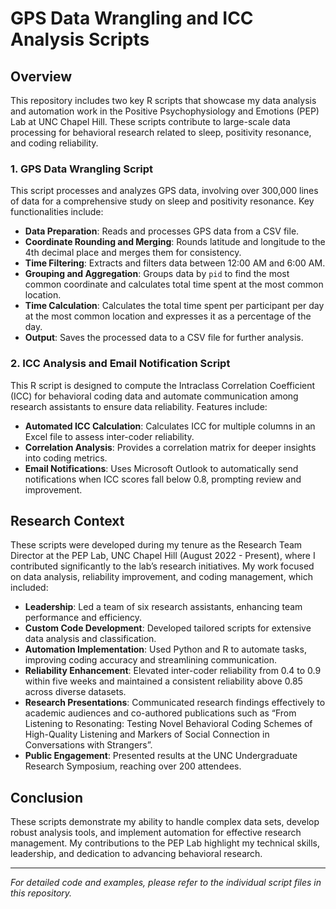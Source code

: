 # GPS Data Wrangling and ICC Analysis Scripts

## Overview

This repository includes two key R scripts that showcase my data analysis and automation work in the Positive Psychophysiology and Emotions (PEP) Lab at UNC Chapel Hill. These scripts contribute to large-scale data processing for behavioral research related to sleep, positivity resonance, and coding reliability.

### 1. **GPS Data Wrangling Script**

This script processes and analyzes GPS data, involving over 300,000 lines of data for a comprehensive study on sleep and positivity resonance. Key functionalities include:

- **Data Preparation**: Reads and processes GPS data from a CSV file.
- **Coordinate Rounding and Merging**: Rounds latitude and longitude to the 4th decimal place and merges them for consistency.
- **Time Filtering**: Extracts and filters data between 12:00 AM and 6:00 AM.
- **Grouping and Aggregation**: Groups data by `pid` to find the most common coordinate and calculates total time spent at the most common location.
- **Time Calculation**: Calculates the total time spent per participant per day at the most common location and expresses it as a percentage of the day.
- **Output**: Saves the processed data to a CSV file for further analysis.

### 2. **ICC Analysis and Email Notification Script**

This R script is designed to compute the Intraclass Correlation Coefficient (ICC) for behavioral coding data and automate communication among research assistants to ensure data reliability. Features include:

- **Automated ICC Calculation**: Calculates ICC for multiple columns in an Excel file to assess inter-coder reliability.
- **Correlation Analysis**: Provides a correlation matrix for deeper insights into coding metrics.
- **Email Notifications**: Uses Microsoft Outlook to automatically send notifications when ICC scores fall below 0.8, prompting review and improvement.

## Research Context

These scripts were developed during my tenure as the Research Team Director at the PEP Lab, UNC Chapel Hill (August 2022 - Present), where I contributed significantly to the lab’s research initiatives. My work focused on data analysis, reliability improvement, and coding management, which included:

- **Leadership**: Led a team of six research assistants, enhancing team performance and efficiency.
- **Custom Code Development**: Developed tailored scripts for extensive data analysis and classification.
- **Automation Implementation**: Used Python and R to automate tasks, improving coding accuracy and streamlining communication.
- **Reliability Enhancement**: Elevated inter-coder reliability from 0.4 to 0.9 within five weeks and maintained a consistent reliability above 0.85 across diverse datasets.
- **Research Presentations**: Communicated research findings effectively to academic audiences and co-authored publications such as “From Listening to Resonating: Testing Novel Behavioral Coding Schemes of High-Quality Listening and Markers of Social Connection in Conversations with Strangers”.
- **Public Engagement**: Presented results at the UNC Undergraduate Research Symposium, reaching over 200 attendees.

## Conclusion

These scripts demonstrate my ability to handle complex data sets, develop robust analysis tools, and implement automation for effective research management. My contributions to the PEP Lab highlight my technical skills, leadership, and dedication to advancing behavioral research.

---

*For detailed code and examples, please refer to the individual script files in this repository.*
